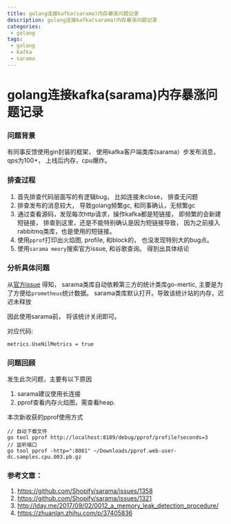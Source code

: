```yaml
---
title: golang连接kafka(sarama)内存暴涨问题记录
description: golang连接kafka(sarama)内存暴涨问题记录
categories:
 - golang
tags:
 - golang
 - kafka
 - sarama
---
```


# golang连接kafka(sarama)内存暴涨问题记录


### 问题背景

有同事反馈使用gin封装的框架， 使用kafka客户端类库(sarama）步发布消息， qps为100+， 上线后内存，cpu爆炸。

### 排查过程

1. 首先排查代码层面写的有逻辑bug， 比如连接未close， 排查无问题
2. 排查发布的消息较大， 导致golang频繁gc,  和同事确认，无频繁gc
3. 通过查看源码，发现每次http请求，操作kafka都是短链接， 即频繁的会新建短链接， 排查到这里，还是不能特别确认是因为短链接导致， 因为之前接入rabbitmq类库，也是使用的短链接。
4. 使用`pprof`打印出火焰图, profile, 和block的， 也没发现特别大的bug点。
5.  使用`sarama meory`搜索官方issue, 和谷歌查询。 得到出具体结论

### 分析具体问题

从[官方issue](https://github.com/Shopify/sarama/issues/1321) 得知， sarama类库自动依赖第三方的统计类库go-mertic, 主要是为了方便给`prometheus`统计数据。 sarama类库默认打开。导致该统计站的内存，迟迟未释放

因此使用sarama前， 将该统计关闭即可。

对应代码:

```
metrics.UseNilMetrics = true
```


### 问题回顾

发生此次问题，主要有以下原因 

1. sarama建议使用长连接 
2. pprof查看内存火焰图，需查看heap.

本次新收获的pprof使用方式

```
// 自动下载文件
go tool pprof http://localhost:8109/debug/pprof/profile?seconds=3
// 监听端口
go tool pprof -http=":8081" ~/Downloads/pprof.web-user-dc.samples.cpu.003.pb.gz
```


### 参考文章：

1. https://github.com/Shopify/sarama/issues/1358
2. https://github.com/Shopify/sarama/issues/1321
3. http://lday.me/2017/09/02/0012_a_memory_leak_detection_procedure/
4. https://zhuanlan.zhihu.com/p/37405836


